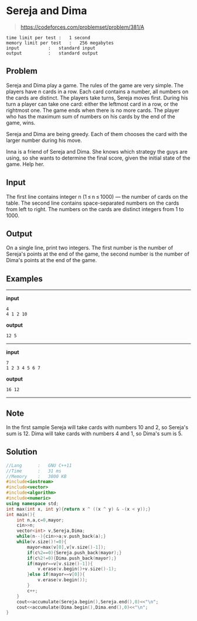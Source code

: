 # Sereja and Dima
> https://codeforces.com/problemset/problem/381/A
```
time limit per test	:	1 second
memory limit per test	:	256 megabytes
input			:	standard input
output			:	standard output
```
## Problem 
Sereja and Dima play a game. The rules of the game are very simple. The players have n cards in a row. Each card contains a number, all numbers on the cards are distinct. The players take turns, Sereja moves first. During his turn a player can take one card: either the leftmost card in a row, or the rightmost one. The game ends when there is no more cards. The player who has the maximum sum of numbers on his cards by the end of the game, wins.

Sereja and Dima are being greedy. Each of them chooses the card with the larger number during his move.

Inna is a friend of Sereja and Dima. She knows which strategy the guys are using, so she wants to determine the final score, given the initial state of the game. Help her.

## Input
The first line contains integer n (1 ≤ n ≤ 1000) — the number of cards on the table. The second line contains space-separated numbers on the cards from left to right. The numbers on the cards are distinct integers from 1 to 1000.

## Output
On a single line, print two integers. The first number is the number of Sereja's points at the end of the game, the second number is the number of Dima's points at the end of the game.
## Examples
---
**input**
```
4
4 1 2 10
```
**output**
```
12 5
```
---
**input**
```
7
1 2 3 4 5 6 7
```
**output**
```
16 12
```
---
## Note
In the first sample Sereja will take cards with numbers 10 and 2, so Sereja's sum is 12. Dima will take cards with numbers 4 and 1, so Dima's sum is 5.
## Solution
```c++
//Lang		:	GNU C++11
//Time		:	31 ms
//Memory	:	3800 KB
#include<iostream>
#include<vector>
#include<algorithm>
#include<numeric>
using namespace std;
int max(int x, int y){return x ^ ((x ^ y) & -(x < y));}
int main(){
	int n,a,c=0,mayor;
	cin>>n;
	vector<int> v,Sereja,Dima;
	while(n--){cin>>a;v.push_back(a);}
	while(v.size()!=0){
		mayor=max(v[0],v[v.size()-1]);
		if(c%2==0){Sereja.push_back(mayor);}
		if(c%2!=0){Dima.push_back(mayor);}
		if(mayor==v[v.size()-1]){
			v.erase(v.begin()+v.size()-1);
		}else if(mayor==v[0]){
			v.erase(v.begin());
		}
		c++;
	}
	cout<<accumulate(Sereja.begin(),Sereja.end(),0)<<"\n";
	cout<<accumulate(Dima.begin(),Dima.end(),0)<<"\n";
}
```
